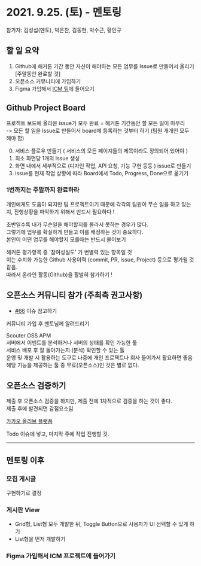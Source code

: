 # 2021. 9.25. (토) - 멘토링
참가자: 김성섭(멘토), 박은찬, 김동현, 박수근, 황인규

## 할 일 요약
1. Github에 해커톤 기간 동안 자신이 해야하는 모든 업무를 Issue로 만들어서 올리기 [주말동안 완료할 것]
2. 오픈소스 커뮤니티에 가입하기
3. Figma 가입해서 [ICM 팀](https://www.figma.com/files/team/1022403721885871049/ICM?fuid=1013806020338069269)에 들어오기 

## Github Project Board
프로젝트 보드에 올라온 issue가 모두 완료 = 해커톤 기간동안 할 모든 일이 마무리\
-> 모든 할 일을 Issue로 만들어서 board에 등록하는 것부터 하기 (팀원 개개인 모두 해야 함)

0. 서비스 플로우 만들기 ( 서비스의 모든 페이지들의 제목이라도 정의되어 있어야 )
1. 최소 화면당 1개의 Issue 생성
2. 화면 내에서 세부적으로 (디자인 작업, API 요청, 기능 구현 등등 ) issue로 만들기
3. issue를 현재 작업 상황에 따라 Board에서 Todo, Progress, Done으로 옮기기

### 1번까지는 주말까지 완료하라

개인에게도 도움이 되지만 팀 프로젝트이기 때문에 각각의 팀원이 무슨 일을 하고 있는 지, 진행상황을 파악하기 위해서 반드시 필요하다 !

초반일수록 내가 무슨일을 해야할지를 몰라서 못하는 경우가 많다.\
그렇기에 업무를 확실하게 만들고 이를 배정하는 것이 중요하다.\
본인이 어떤 업무를 해야할지 모를때는 반드시 물어보기

해커톤 평가항목 중 '참여성실도' 가 변별력 있는 항목일 것\
이는 수치화 가능한 Github 사용이력 (commit, PR, issue, Project) 등으로 평가될 것 같음.\
따라서 온라인 활동(Github)을 활발히 참가하기 !


## 오픈소스 커뮤니티 참가 (주최측 권고사항)
* [#66](https://github.com/osamhack2021/WEB_Millage_ICM/issues/66) 이슈 참고하기

커뮤니티 가입 후 멘토님께 알려드리기

Scouter OSS APM\
서버에서 이벤트를 분석하거나 서버의 상태를 확인 가능한 툴\
서비스 배포 후 잘 돌아가는지 (분석) 확인할 수 있는 툴\
운영 및 개발 시 활용하는 도구로 나중에 개인 프로젝트나 회사 들어가서 활요하면 좋음\
해당 기능을 제공하는 툴 중 무료(오픈소스)인 것은 별로 없다.

## 오픈소스 검증하기
제출 후 오픈소스 검증을 하지만, 제출 전에 1차적으로 검증을 하는 것이 좋다.\
제출 후에 발견되면 감점요소임

[카카오 올리브 플랫폼](https://olive.kakao.com/docs/main)

Todo 이슈에 넣고, 마지막 주에 작업 진행할 것.

---

## 멘토링 이후

### 모집 게시글
구현하기로 결정

### 게시판 View
- Grid형, List형 모두 개발한 뒤, Toggle Button으로 사용자가 UI 선택할 수 있게 하기
- List형을 먼저 개발하기

### Figma 가입해서 ICM 프로젝트에 들어가기

